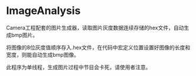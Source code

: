 # ImageAnalysis
Camera工程配套的图片生成器，读取图片灰度数据连续存储的hex文件，自动生成bmp图片。

将图像的8位灰度值顺序存入.hex文件，在代码中宏定义位置设置好图像的长度和宽度，则能自动生成bmp图像。

此程序为单线程，生成图片过程中节目会卡死，请使用者注意。
